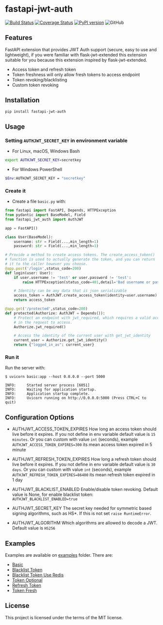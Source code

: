 # fastapi-jwt-auth

[![Build Status](https://travis-ci.org/IndominusByte/fastapi-jwt-auth.svg?branch=master)](https://travis-ci.org/IndominusByte/fastapi-jwt-auth)
[![Coverage Status](https://coveralls.io/repos/github/IndominusByte/fastapi-jwt-auth/badge.svg?branch=master)](https://coveralls.io/github/IndominusByte/fastapi-jwt-auth?branch=master)
[![PyPI version](https://badge.fury.io/py/fastapi-jwt-auth.svg)](https://badge.fury.io/py/fastapi-jwt-auth)
![GitHub](https://img.shields.io/github/license/IndominusByte/fastapi-jwt-auth)

## Features
FastAPI extension that provides JWT Auth support (secure, easy to use and lightweight), if you were familiar with flask-jwt-extended this extension suitable for you because this extension inspired by flask-jwt-extended.
- Access token and refresh token
- Token freshness will only allow fresh tokens to access endpoint
- Token revoking/blacklisting
- Custom token revoking

## Installation
```bash
pip install fastapi-jwt-auth
```

## Usage
### Setting `AUTHJWT_SECRET_KEY` in environment variable
- For Linux, macOS, Windows Bash
```bash
export AUTHJWT_SECRET_KEY=secretkey
```
- For Windows PowerShell
```bash
$Env:AUTHJWT_SECRET_KEY = "secretkey"
```
### Create it
- Create a file `basic.py` with:
```python
from fastapi import FastAPI, Depends, HTTPException
from pydantic import BaseModel, Field
from fastapi_jwt_auth import AuthJWT

app = FastAPI()

class User(BaseModel):
    username: str = Field(...,min_length=1)
    password: str = Field(...,min_length=1)

# Provide a method to create access tokens. The create_access_token()
# function is used to actually generate the token, and you can return
# it to the caller however you choose.
@app.post('/login',status_code=200)
def login(user: User):
    if user.username != 'test' or user.password != 'test':
        raise HTTPException(status_code=401,detail='Bad username or password')

    # Identity can be any data that is json serializable
    access_token = AuthJWT.create_access_token(identity=user.username)
    return access_token

@app.get('/protected',status_code=200)
def protected(Authorize: AuthJWT = Depends()):
    # Protect an endpoint with jwt_required, which requires a valid access token
    # in the request to access.
    Authorize.jwt_required()

    # Access the identity of the current user with get_jwt_identity
    current_user = Authorize.get_jwt_identity()
    return {"logged_in_as": current_user}
```
### Run it
Run the server with:
```console
$ uvicorn basic:app --host 0.0.0.0 --port 5000

INFO:     Started server process [6051]
INFO:     Waiting for application startup.
INFO:     Application startup complete.
INFO:     Uvicorn running on http://0.0.0.0:5000 (Press CTRL+C to quit)
```
## Configuration Options
- AUTHJWT_ACCESS_TOKEN_EXPIRES
How long an access token should live before it expires. If you not define in env variable
default value is `15 minutes`. Or you can custom with value `int` (seconds), example
`AUTHJWT_ACCESS_TOKEN_EXPIRES=300` its mean access token expired in 5 minute

- AUTHJWT_REFRESH_TOKEN_EXPIRES
How long a refresh token should live before it expires. If you not define in env variable
default value is `30 days`. Or you can custom with value `int` (seconds), example
`AUTHJWT_REFRESH_TOKEN_EXPIRES=86400` its mean refresh token expired in 1 day

- AUTHJWT_BLACKLIST_ENABLED
Enable/disable token revoking. Default value is None, for enable blacklist token: `AUTHJWT_BLACKLIST_ENABLED=true`

- AUTHJWT_SECRET_KEY
The secret key needed for symmetric based signing algorithms, such as HS*. If this is not set `raise RuntimeError`.

- AUTHJWT_ALGORITHM
Which algorithms are allowed to decode a JWT. Default value is `HS256`

## Examples
Examples are available on [examples](/examples) folder.
There are:
- [Basic](/examples/basic.py)
- [Blacklist Token](/examples/blacklist.py)
- [Blacklist Token Use Redis](/examples/blacklist_redis.py)
- [Token Optional](/examples/optional_protected_endpoints.py)
- [Refresh Token](/examples/refresh_tokens.py)
- [Token Fresh](/examples/token_freshness.py)

## License
This project is licensed under the terms of the MIT license.
